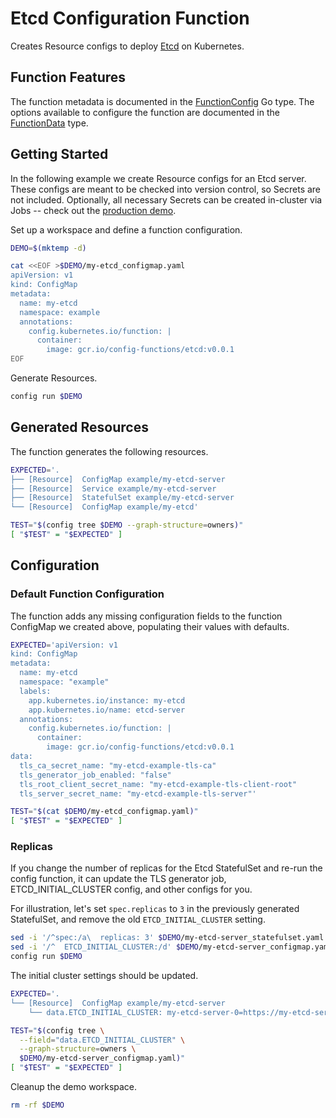 [etcd]: https://etcd.io/
[FunctionConfig]: https://pkg.go.dev/github.com/bzub/config-functions/etcd?tab=doc#FunctionConfig
[FunctionData]: https://pkg.go.dev/github.com/bzub/config-functions/etcd?tab=doc#FunctionData

# Etcd Configuration Function

Creates Resource configs to deploy [Etcd][etcd] on Kubernetes.

## Function Features

The function metadata is documented in the [FunctionConfig][FunctionConfig] Go
type. The options available to configure the function are documented in the
[FunctionData][FunctionData] type.

## Getting Started

In the following example we create Resource configs for an Etcd server. These
configs are meant to be checked into version control, so Secrets are not
included. Optionally, all necessary Secrets can be created in-cluster via Jobs
-- check out the [production demo](./productionExample.md).

Set up a workspace and define a function configuration.
<!-- @createFunctionConfig @test -->
```sh
DEMO=$(mktemp -d)

cat <<EOF >$DEMO/my-etcd_configmap.yaml
apiVersion: v1
kind: ConfigMap
metadata:
  name: my-etcd
  namespace: example
  annotations:
    config.kubernetes.io/function: |
      container:
        image: gcr.io/config-functions/etcd:v0.0.1
EOF
```

Generate Resources.
<!-- @generateInitialResources @test -->
```sh
config run $DEMO
```

## Generated Resources

The function generates the following resources.
<!-- @verifyResources @test -->
```sh
EXPECTED='.
├── [Resource]  ConfigMap example/my-etcd-server
├── [Resource]  Service example/my-etcd-server
├── [Resource]  StatefulSet example/my-etcd-server
└── [Resource]  ConfigMap example/my-etcd'

TEST="$(config tree $DEMO --graph-structure=owners)"
[ "$TEST" = "$EXPECTED" ]
```

## Configuration

### Default Function Configuration

The function adds any missing configuration fields to the function ConfigMap we
created above, populating their values with defaults.

<!-- @verifyFunctionConfigDefaults @test -->
```sh
EXPECTED='apiVersion: v1
kind: ConfigMap
metadata:
  name: my-etcd
  namespace: "example"
  labels:
    app.kubernetes.io/instance: my-etcd
    app.kubernetes.io/name: etcd-server
  annotations:
    config.kubernetes.io/function: |
      container:
        image: gcr.io/config-functions/etcd:v0.0.1
data:
  tls_ca_secret_name: "my-etcd-example-tls-ca"
  tls_generator_job_enabled: "false"
  tls_root_client_secret_name: "my-etcd-example-tls-client-root"
  tls_server_secret_name: "my-etcd-example-tls-server"'

TEST="$(cat $DEMO/my-etcd_configmap.yaml)"
[ "$TEST" = "$EXPECTED" ]
```

### Replicas

If you change the number of replicas for the Etcd StatefulSet and re-run the
config function, it can update the TLS generator job, ETCD_INITIAL_CLUSTER
config, and other configs for you.

For illustration, let's set `spec.replicas` to `3` in the previously generated
StatefulSet, and remove the old `ETCD_INITIAL_CLUSTER` setting.
<!-- $patchSTSReplicas @test -->
```sh
sed -i '/^spec:/a\  replicas: 3' $DEMO/my-etcd-server_statefulset.yaml
sed -i '/^  ETCD_INITIAL_CLUSTER:/d' $DEMO/my-etcd-server_configmap.yaml
config run $DEMO
```

The initial cluster settings should be updated.
<!-- $verifyInitialCluster3 @test -->
```sh
EXPECTED='.
└── [Resource]  ConfigMap example/my-etcd-server
    └── data.ETCD_INITIAL_CLUSTER: my-etcd-server-0=https://my-etcd-server-0.my-etcd-server:2380,my-etcd-server-1=https://my-etcd-server-1.my-etcd-server:2380,my-etcd-server-2=https://my-etcd-server-2.my-etcd-server:2380'

TEST="$(config tree \
  --field="data.ETCD_INITIAL_CLUSTER" \
  --graph-structure=owners \
  $DEMO/my-etcd-server_configmap.yaml)"
[ "$TEST" = "$EXPECTED" ]
```

Cleanup the demo workspace.
<!-- @cleanupWorkspace @test -->
```sh
rm -rf $DEMO
```
